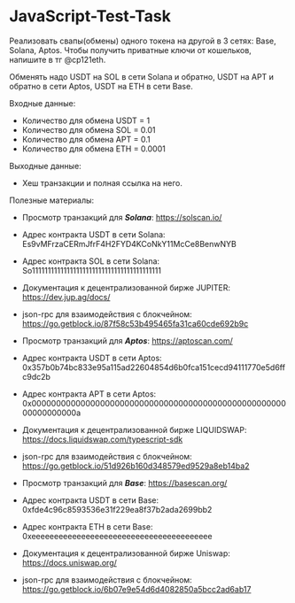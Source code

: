# JavaScript-Test-Task

Реализовать свапы(обмены) одного токена на другой в 3 сетях: Base, Solana, Aptos. Чтобы получить приватные ключи от кошельков, напишите в тг @cp121eth.

Обменять надо USDT на SOL в сети Solana и обратно, USDT на APT и обратно в сети Aptos, USDT на ETH в сети Base.

Входные данные:
- Количество для обмена USDT = 1
- Количество для обмена SOL = 0.01
- Количество для обмена APT = 0.1
- Количество для обмена ETH = 0.0001

Выходные данные:
- Хеш транзакции и полная ссылка на него.

Полезные материалы:
- Просмотр транзакций для ***Solana***: https://solscan.io/
- Адрес контракта USDT в сети Solana: Es9vMFrzaCERmJfrF4H2FYD4KCoNkY11McCe8BenwNYB
- Адрес контракта SOL в сети Solana: So11111111111111111111111111111111111111111
- Документация к децентрализованной бирже JUPITER: https://dev.jup.ag/docs/
- json-rpc для взаимодействия с блокчейном: https://go.getblock.io/87f58c53b495465fa31ca60cde692b9c

- Просмотр транзакций для ***Aptos***: https://aptoscan.com/
- Адрес контракта USDT в сети Aptos: 0x357b0b74bc833e95a115ad22604854d6b0fca151cecd94111770e5d6ffc9dc2b
- Адрес контракта APT в сети Aptos: 0x000000000000000000000000000000000000000000000000000000000000000a
- Документация к децентрализованной бирже LIQUIDSWAP: https://docs.liquidswap.com/typescript-sdk
- json-rpc для взаимодействия с блокчейном: https://go.getblock.io/51d926b160d348579ed9529a8eb14ba2

- Просмотр транзакций для ***Base***: https://basescan.org/
- Адрес контракта USDT в сети Base: 0xfde4c96c8593536e31f229ea8f37b2ada2699bb2
- Адрес контракта ETH в сети Base: 0xeeeeeeeeeeeeeeeeeeeeeeeeeeeeeeeeeeeeeeee
- Документация к децентрализованной бирже Uniswap: https://docs.uniswap.org/
- json-rpc для взаимодействия с блокчейном: https://go.getblock.io/6b07e9e54d6d4082850a5bcc2ad6ab17
